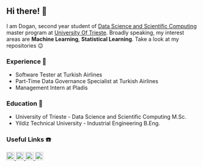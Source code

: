 
## Hi there! :wave:

I am Dogan, second year student of [Data Science and Scientific Computing](https://dssc.units.it) master program at [University Of Trieste](https://www.units.it/en). Broadly speaking, my interest areas are **Machine Learning**, **Statistical Learning**. Take a look at my repositories :wink:

### Experience :construction_worker:
* Software Tester at Turkish Airlines
* Part-Time Data Governance Specialist at Turkish Airlines
* Management Intern at Pladis

### Education :school:
* University of Trieste - Data Science and Scientific Computing M.Sc.
* Yildiz Technical University - Industrial Engineering B.Eng.

### Useful Links :telephone:

<a href="https://www.linkedin.com/in/dogancandemirbilek/">
   <img alt="Linkedin" src="https://user-images.githubusercontent.com/29048998/90065973-58005c80-dced-11ea-96d4-1f1076789995.png"
   width=21x">
</a>
<a href="https://stackoverflow.com/users/8078530/demirbilek">
  <img alt="Stackoverflow" src="https://user-images.githubusercontent.com/29048998/90065974-58005c80-dced-11ea-84f5-7cc2f2a36463.png"
  width=21x">
</a>
<a href="https://www.kaggle.com/demirbilek95">
  <img alt="Kaggle" src="https://user-images.githubusercontent.com/29048998/90065972-5767c600-dced-11ea-8dc2-49c5c07fd738.png"
  width=21x">
</a>
<a href="https://www.hackerrank.com/demirbilek">
  <img alt="Hackerrank" src="https://user-images.githubusercontent.com/29048998/90065968-56cf2f80-dced-11ea-94a3-5259fa1e3bee.png"
  width=21x">
</a>
            
